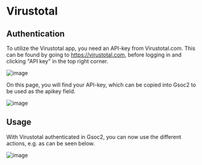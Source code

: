 # Virustotal

## Authentication
To utilize the Virustotal app, you need an API-key from Virustotal.com. This can be found by going to https://virustotal.com, before logging in and clicking "API key" in the top right corner.

![image](https://user-images.githubusercontent.com/5719530/159193160-ad0b2175-c77c-49df-8bcb-4644b48dcae9.png)

On this page, you will find your API-key, which can be copied into Gsoc2 to be used as the apikey field.

![image](https://user-images.githubusercontent.com/5719530/159193189-7ffb7789-ef34-4e9e-836c-fc2345ecf249.png)

## Usage
With Virustotal authenticated in Gsoc2, you can now use the different actions, e.g. as can be seen below.

![image](https://user-images.githubusercontent.com/5719530/159193249-bd791ce3-9bc3-40ba-a69c-8016356e4a6a.png)
